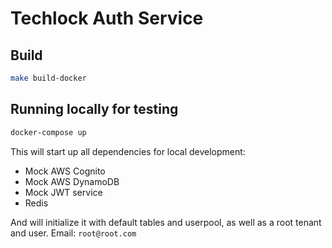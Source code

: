 # Techlock Auth Service

## Build

```bash
make build-docker
```

## Running locally for testing

```bash
docker-compose up
```

This will start up all dependencies for local development:

* Mock AWS Cognito
* Mock AWS DynamoDB
* Mock JWT service
* Redis

And will initialize it with default tables and userpool, as well as a root tenant and user.
Email: `root@root.com`
